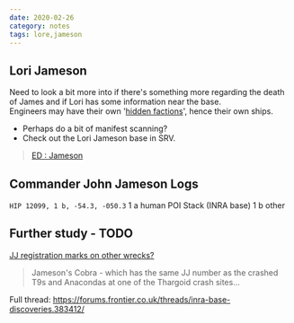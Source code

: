 ```yaml
---
date: 2020-02-26
category: notes
tags: lore,jameson
---
```


## Lori Jameson
Need to look a bit more into if there's something more regarding the death of James and if Lori has some information near the base.  
Engineers may have their own '[hidden factions](https://eddb.io/faction/75300)', hence their own ships.  
* Perhaps do a bit of manifest scanning?
* Check out the Lori Jameson base in SRV.  

<blockquote class="imgur-embed-pub" lang="en" data-id="a/G1511aV">
<a href="//imgur.com/a/G1511aV">ED : Jameson</a>
</blockquote>
<script async src="//s.imgur.com/min/embed.js" charset="utf-8"></script>


## Commander John Jameson Logs
`HIP 12099, 1 b, -54.3, -050.3`
1 a human POI Stack (INRA base)
1 b other

## Further study - TODO
[JJ registration marks on other wrecks?](https://forums.frontier.co.uk/threads/inra-base-discoveries.383412/post-6160826)  
> Jameson's Cobra - which has the same JJ number as the crashed T9s and Anacondas at one of the Thargoid crash sites...  

Full thread: <https://forums.frontier.co.uk/threads/inra-base-discoveries.383412/>  
